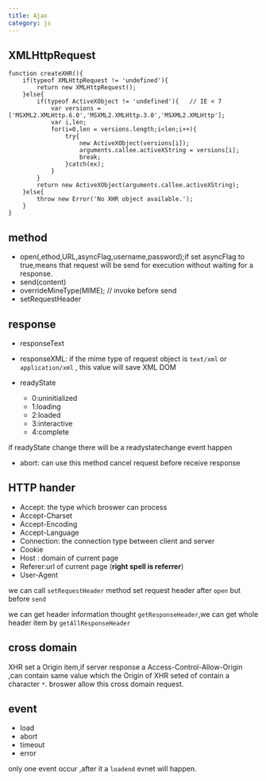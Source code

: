 ```yaml
---
title: Ajax
category: js
---
```


## XMLHttpRequest

```
function createXHR(){
	if(typeof XMLHttpRequest != 'undefined'){
		return new XMLHttpRequest();
	}else{
		if(typeof ActiveXObject != 'undefined'){   // IE < 7
			var versions = ['MSXML2.XMLHttp.6.0','MSXML2.XMLHttp.3.0','MSXML2.XMLHttp'];
			var i,len;
			for(i=0,len = versions.length;i<len;i++){
				try{
					new ActiveXObject(versions[i]);
					arguments.callee.activeXString = versions[i];
					break;
				}catch(ex);
			}
		}
		return new ActiveXObject(arguments.callee.activeXString);
	}else{
		throw new Error('No XHR object available.');
	}
}
```


## method

+ open(,ethod,URL,asyncFlag,username,password);if set asyncFlag to true,means that request will be send for execution without waiting for a response.
+ send(content)
+ overrideMineType(MIME);  // invoke before send
+ setRequestHeader

## response

+ responseText
+ responseXML: if the mime type of request object is `text/xml` or `application/xml` , this value will save XML DOM

+ readyState
  + 0:uninitialized
  + 1:loading
  + 2:loaded
  + 3:interactive
  + 4:complete

if readyState change there will be a readystatechange event happen

+ abort: can use this method cancel request before receive response

## HTTP hander

+ Accept: the type which broswer can process
+ Accept-Charset
+ Accept-Encoding
+ Accept-Language
+ Connection: the connection type between client and server
+ Cookie
+ Host : domain of current page
+ Referer:url of current page (**right spell is referrer**)
+ User-Agent

we can call `setRequestHeader` method set request header after `open` but before `send` 

we can get header information thought `getResponseHeader`,we can get whole header item by `getAllResponseHeader`


## cross domain

XHR set a Origin item,if server response a Access-Control-Allow-Origin ,can contain same value which the Origin of XHR seted of contain a character `*`. broswer allow this cross domain request.


## event


+ load
+ abort
+ timeout
+ error

only one event occur ,after it a `loadend` evnet will happen.



